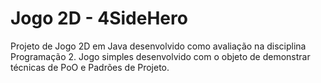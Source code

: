 # Jogo 2D - 4SideHero

Projeto de Jogo 2D em Java desenvolvido como avaliação na disciplina Programação 2. Jogo simples desenvolvido com o objeto de demonstrar técnicas de PoO e Padrões de Projeto.
